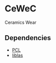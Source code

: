 # CeWeC
Ceramics Wear

## Dependencies

- [PCL](http://www.pointclouds.org/)
- [liblas](https://github.com/libLAS/libLAS)
